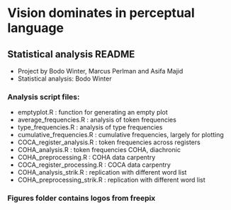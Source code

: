 # Vision dominates in perceptual language
## Statistical analysis README
- Project by Bodo Winter, Marcus Perlman and Asifa Majid
- Statistical analysis: Bodo Winter


### Analysis script files:

- emptyplot.R : function for generating an empty plot
- average_frequencies.R : analysis of token frequencies
- type_frequencies.R : analysis of type frequencies
- cumulative_frequencies.R : cumulative frequencies, largely for plotting
- COCA_register_analysis.R : token frequencies across registers
- COHA_analysis.R : token frequencies COHA, diachronic
- COHA_preprocessing.R : COHA data carpentry
- COCA_register_processing.R : COCA data carpentry
- COHA_analysis_strik.R : replication with different word list
- COHA_preprocessing_strik.R : replication with different word list

### Figures folder contains logos from freepix


